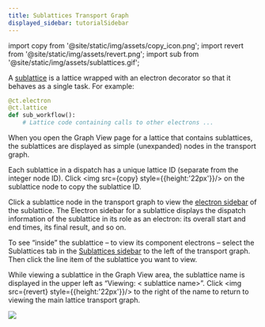 ```yaml
---
title: Sublattices Transport Graph
displayed_sidebar: tutorialSidebar
---
```

import copy from '@site/static/img/assets/copy_icon.png';
import revert from '@site/static/img/assets/revert.png';
import sub from '@site/static/img/assets/sublattices.gif';


A [sublattice](/docs/user-documentation/concepts/covalent-arch/covalent-sdk#sublattice) is a lattice wrapped with an electron decorator so that it behaves as a single task. For example:

```py
@ct.electron
@ct.lattice
def sub_workflow():
    # Lattice code containing calls to other electrons ...
```

When you open the Graph View page for a lattice that contains sublattices, the sublattices are displayed as simple (unexpanded) nodes in the transport graph.

Each sublattice in a dispatch has a unique lattice ID (separate from the integer node ID). Click <img src={copy} style={{height:'22px'}}/> on the sublattice node to copy the sublattice ID.

Click a sublattice node in the transport graph to view the [electron sidebar](/docs/user-documentation/user-interface/electron-sidebar) of the sublattice. The Electron sidebar for a sublattice displays the dispatch information of the sublattice in its role as an electron: its overall start and end times, its final result, and so on.

To see “inside” the sublattice – to view its component electrons – select the Sublattices tab in the [Sublattices sidebar](/docs/user-documentation/user-interface/sublattices-sidebar) to the left of the transport graph. Then click the line item of the sublattice you want to view.

While viewing a sublattice in the Graph View area, the sublattice name is displayed in the upper left as “Viewing: < sublattice name>”. Click <img src={revert} style={{height:'22px'}}/> to the right of the name to return to viewing the main lattice transport graph.

<img src={sub}/>




